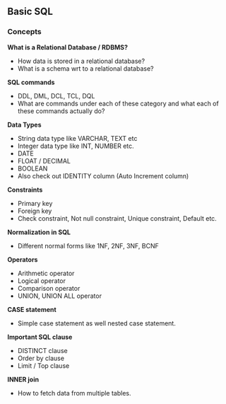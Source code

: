 ## Basic SQL
### Concepts
**What is a Relational Database / RDBMS?**
- How data is stored in a relational database?
- What is a schema wrt to a relational database?

**SQL commands**
- DDL, DML, DCL, TCL, DQL
- What are commands under each of these category and what each of these commands actually do?

**Data Types**
- String data type like VARCHAR, TEXT etc
- Integer data type like INT, NUMBER etc.
- DATE
- FLOAT / DECIMAL
- BOOLEAN
- Also check out IDENTITY column (Auto Increment column)

**Constraints**
- Primary key
- Foreign key
- Check constraint, Not null constraint, Unique constraint, Default etc.

**Normalization in SQL**
- Different normal forms like 1NF, 2NF, 3NF, BCNF

**Operators**
- Arithmetic operator
- Logical operator
- Comparison operator
- UNION, UNION ALL operator

**CASE statement**
- Simple case statement as well nested case statement.

**Important SQL clause**
- DISTINCT clause
- Order by clause
- Limit / Top clause

**INNER join**
- How to fetch data from multiple tables.